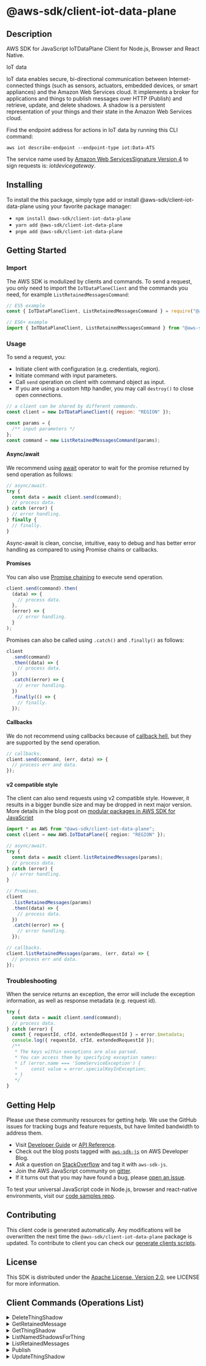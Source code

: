 <!-- generated file, do not edit directly -->

# @aws-sdk/client-iot-data-plane

## Description

AWS SDK for JavaScript IoTDataPlane Client for Node.js, Browser and React Native.

<fullname>IoT data</fullname>

<p>IoT data enables secure, bi-directional communication between Internet-connected things (such as sensors,
actuators, embedded devices, or smart appliances) and the Amazon Web Services cloud. It implements a broker for applications and
things to publish messages over HTTP (Publish) and retrieve, update, and delete shadows. A shadow is a
persistent representation of your things and their state in the Amazon Web Services cloud.</p>
<p>Find the endpoint address for actions in IoT data by running this CLI command:</p>
<p>
<code>aws iot describe-endpoint --endpoint-type iot:Data-ATS</code>
</p>
<p>The service name used by <a href="https://docs.aws.amazon.com/general/latest/gr/signature-version-4.html">Amazon Web ServicesSignature Version 4</a>
to sign requests is: <i>iotdevicegateway</i>.</p>

## Installing

To install the this package, simply type add or install @aws-sdk/client-iot-data-plane
using your favorite package manager:

- `npm install @aws-sdk/client-iot-data-plane`
- `yarn add @aws-sdk/client-iot-data-plane`
- `pnpm add @aws-sdk/client-iot-data-plane`

## Getting Started

### Import

The AWS SDK is modulized by clients and commands.
To send a request, you only need to import the `IoTDataPlaneClient` and
the commands you need, for example `ListRetainedMessagesCommand`:

```js
// ES5 example
const { IoTDataPlaneClient, ListRetainedMessagesCommand } = require("@aws-sdk/client-iot-data-plane");
```

```ts
// ES6+ example
import { IoTDataPlaneClient, ListRetainedMessagesCommand } from "@aws-sdk/client-iot-data-plane";
```

### Usage

To send a request, you:

- Initiate client with configuration (e.g. credentials, region).
- Initiate command with input parameters.
- Call `send` operation on client with command object as input.
- If you are using a custom http handler, you may call `destroy()` to close open connections.

```js
// a client can be shared by different commands.
const client = new IoTDataPlaneClient({ region: "REGION" });

const params = {
  /** input parameters */
};
const command = new ListRetainedMessagesCommand(params);
```

#### Async/await

We recommend using [await](https://developer.mozilla.org/en-US/docs/Web/JavaScript/Reference/Operators/await)
operator to wait for the promise returned by send operation as follows:

```js
// async/await.
try {
  const data = await client.send(command);
  // process data.
} catch (error) {
  // error handling.
} finally {
  // finally.
}
```

Async-await is clean, concise, intuitive, easy to debug and has better error handling
as compared to using Promise chains or callbacks.

#### Promises

You can also use [Promise chaining](https://developer.mozilla.org/en-US/docs/Web/JavaScript/Guide/Using_promises#chaining)
to execute send operation.

```js
client.send(command).then(
  (data) => {
    // process data.
  },
  (error) => {
    // error handling.
  }
);
```

Promises can also be called using `.catch()` and `.finally()` as follows:

```js
client
  .send(command)
  .then((data) => {
    // process data.
  })
  .catch((error) => {
    // error handling.
  })
  .finally(() => {
    // finally.
  });
```

#### Callbacks

We do not recommend using callbacks because of [callback hell](http://callbackhell.com/),
but they are supported by the send operation.

```js
// callbacks.
client.send(command, (err, data) => {
  // process err and data.
});
```

#### v2 compatible style

The client can also send requests using v2 compatible style.
However, it results in a bigger bundle size and may be dropped in next major version. More details in the blog post
on [modular packages in AWS SDK for JavaScript](https://aws.amazon.com/blogs/developer/modular-packages-in-aws-sdk-for-javascript/)

```ts
import * as AWS from "@aws-sdk/client-iot-data-plane";
const client = new AWS.IoTDataPlane({ region: "REGION" });

// async/await.
try {
  const data = await client.listRetainedMessages(params);
  // process data.
} catch (error) {
  // error handling.
}

// Promises.
client
  .listRetainedMessages(params)
  .then((data) => {
    // process data.
  })
  .catch((error) => {
    // error handling.
  });

// callbacks.
client.listRetainedMessages(params, (err, data) => {
  // process err and data.
});
```

### Troubleshooting

When the service returns an exception, the error will include the exception information,
as well as response metadata (e.g. request id).

```js
try {
  const data = await client.send(command);
  // process data.
} catch (error) {
  const { requestId, cfId, extendedRequestId } = error.$metadata;
  console.log({ requestId, cfId, extendedRequestId });
  /**
   * The keys within exceptions are also parsed.
   * You can access them by specifying exception names:
   * if (error.name === 'SomeServiceException') {
   *     const value = error.specialKeyInException;
   * }
   */
}
```

## Getting Help

Please use these community resources for getting help.
We use the GitHub issues for tracking bugs and feature requests, but have limited bandwidth to address them.

- Visit [Developer Guide](https://docs.aws.amazon.com/sdk-for-javascript/v3/developer-guide/welcome.html)
  or [API Reference](https://docs.aws.amazon.com/AWSJavaScriptSDK/v3/latest/index.html).
- Check out the blog posts tagged with [`aws-sdk-js`](https://aws.amazon.com/blogs/developer/tag/aws-sdk-js/)
  on AWS Developer Blog.
- Ask a question on [StackOverflow](https://stackoverflow.com/questions/tagged/aws-sdk-js) and tag it with `aws-sdk-js`.
- Join the AWS JavaScript community on [gitter](https://gitter.im/aws/aws-sdk-js-v3).
- If it turns out that you may have found a bug, please [open an issue](https://github.com/aws/aws-sdk-js-v3/issues/new/choose).

To test your universal JavaScript code in Node.js, browser and react-native environments,
visit our [code samples repo](https://github.com/aws-samples/aws-sdk-js-tests).

## Contributing

This client code is generated automatically. Any modifications will be overwritten the next time the `@aws-sdk/client-iot-data-plane` package is updated.
To contribute to client you can check our [generate clients scripts](https://github.com/aws/aws-sdk-js-v3/tree/main/scripts/generate-clients).

## License

This SDK is distributed under the
[Apache License, Version 2.0](http://www.apache.org/licenses/LICENSE-2.0),
see LICENSE for more information.

## Client Commands (Operations List)

<details>
<summary>
DeleteThingShadow
</summary>

[Command API Reference](https://docs.aws.amazon.com/AWSJavaScriptSDK/v3/latest/clients/client-iot-data-plane/classes/deletethingshadowcommand.html) / [Input](https://docs.aws.amazon.com/AWSJavaScriptSDK/v3/latest/clients/client-iot-data-plane/interfaces/deletethingshadowcommandinput.html) / [Output](https://docs.aws.amazon.com/AWSJavaScriptSDK/v3/latest/clients/client-iot-data-plane/interfaces/deletethingshadowcommandoutput.html)

</details>
<details>
<summary>
GetRetainedMessage
</summary>

[Command API Reference](https://docs.aws.amazon.com/AWSJavaScriptSDK/v3/latest/clients/client-iot-data-plane/classes/getretainedmessagecommand.html) / [Input](https://docs.aws.amazon.com/AWSJavaScriptSDK/v3/latest/clients/client-iot-data-plane/interfaces/getretainedmessagecommandinput.html) / [Output](https://docs.aws.amazon.com/AWSJavaScriptSDK/v3/latest/clients/client-iot-data-plane/interfaces/getretainedmessagecommandoutput.html)

</details>
<details>
<summary>
GetThingShadow
</summary>

[Command API Reference](https://docs.aws.amazon.com/AWSJavaScriptSDK/v3/latest/clients/client-iot-data-plane/classes/getthingshadowcommand.html) / [Input](https://docs.aws.amazon.com/AWSJavaScriptSDK/v3/latest/clients/client-iot-data-plane/interfaces/getthingshadowcommandinput.html) / [Output](https://docs.aws.amazon.com/AWSJavaScriptSDK/v3/latest/clients/client-iot-data-plane/interfaces/getthingshadowcommandoutput.html)

</details>
<details>
<summary>
ListNamedShadowsForThing
</summary>

[Command API Reference](https://docs.aws.amazon.com/AWSJavaScriptSDK/v3/latest/clients/client-iot-data-plane/classes/listnamedshadowsforthingcommand.html) / [Input](https://docs.aws.amazon.com/AWSJavaScriptSDK/v3/latest/clients/client-iot-data-plane/interfaces/listnamedshadowsforthingcommandinput.html) / [Output](https://docs.aws.amazon.com/AWSJavaScriptSDK/v3/latest/clients/client-iot-data-plane/interfaces/listnamedshadowsforthingcommandoutput.html)

</details>
<details>
<summary>
ListRetainedMessages
</summary>

[Command API Reference](https://docs.aws.amazon.com/AWSJavaScriptSDK/v3/latest/clients/client-iot-data-plane/classes/listretainedmessagescommand.html) / [Input](https://docs.aws.amazon.com/AWSJavaScriptSDK/v3/latest/clients/client-iot-data-plane/interfaces/listretainedmessagescommandinput.html) / [Output](https://docs.aws.amazon.com/AWSJavaScriptSDK/v3/latest/clients/client-iot-data-plane/interfaces/listretainedmessagescommandoutput.html)

</details>
<details>
<summary>
Publish
</summary>

[Command API Reference](https://docs.aws.amazon.com/AWSJavaScriptSDK/v3/latest/clients/client-iot-data-plane/classes/publishcommand.html) / [Input](https://docs.aws.amazon.com/AWSJavaScriptSDK/v3/latest/clients/client-iot-data-plane/interfaces/publishcommandinput.html) / [Output](https://docs.aws.amazon.com/AWSJavaScriptSDK/v3/latest/clients/client-iot-data-plane/interfaces/publishcommandoutput.html)

</details>
<details>
<summary>
UpdateThingShadow
</summary>

[Command API Reference](https://docs.aws.amazon.com/AWSJavaScriptSDK/v3/latest/clients/client-iot-data-plane/classes/updatethingshadowcommand.html) / [Input](https://docs.aws.amazon.com/AWSJavaScriptSDK/v3/latest/clients/client-iot-data-plane/interfaces/updatethingshadowcommandinput.html) / [Output](https://docs.aws.amazon.com/AWSJavaScriptSDK/v3/latest/clients/client-iot-data-plane/interfaces/updatethingshadowcommandoutput.html)

</details>
